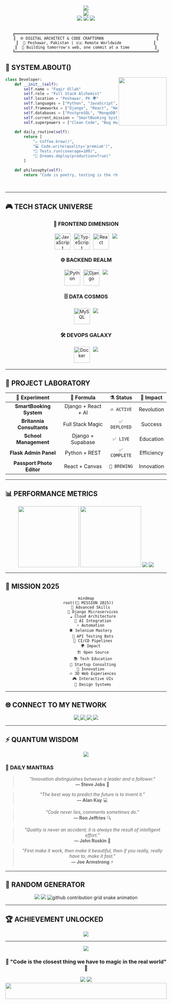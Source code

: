 <!-- Cyberpunk Header -->
<div align="center">
  <img src="https://capsule-render.vercel.app/api?type=venom&height=300&text=FAQIR%20ULLAH&fontSize=70&color=0:667eea,50:764ba2,100:f093fb&fontColor=fff&stroke=ffffff&strokeWidth=2&animation=twinkling&fontAlignY=40" />
</div>

<!-- Neon Glitch Effect Title -->
<div align="center">
  <img src="https://readme-typing-svg.demolab.com?font=JetBrains+Mono&weight=700&size=32&duration=2000&pause=500&color=00F5FF&background=0D1117&center=true&vCenter=true&multiline=true&repeat=true&width=900&height=150&lines=⚡+FULL+STACK+ARCHITECT;🔮+QA+AUTOMATION+WIZARD;🚀+CODE+%2B+INNOVATION+%3D+MAGIC" />
</div>

<!-- Holographic Status Bar -->
<div align="center">
  <img src="https://img.shields.io/badge/STATUS-ONLINE-00ff41?style=for-the-badge&logo=statuspage&logoColor=white&labelColor=000000&color=00ff41" />
  <img src="https://img.shields.io/badge/MODE-BUILDING-ff6b35?style=for-the-badge&logo=construct&logoColor=white&labelColor=000000" />
  <img src="https://img.shields.io/badge/VIBE-INNOVATIVE-9b59b6?style=for-the-badge&logo=atom&logoColor=white&labelColor=000000" />
</div>

<br />

<!-- Matrix-style Bio -->
<div align="center">

```ascii
╔══════════════════════════════════════════════════════════════╗
║  🌐 DIGITAL ARCHITECT & CODE CRAFTSMAN                       ║
║  📍 Peshawar, Pakistan | 🇵🇰 Remote Worldwide              ║
║  💾 Building tomorrow's web, one commit at a time           ║
╚══════════════════════════════════════════════════════════════╝
```

</div>

<!-- Futuristic About Section -->
## 🧬 **SYSTEM.ABOUT()**

<div align="left">
<img align="right" src="https://media.giphy.com/media/L1R1tvI9svkIWwpVYr/giphy.gif" width="150" />

```python
class Developer:
    def __init__(self):
        self.name = "Faqir Ullah"
        self.role = "Full Stack Alchemist"
        self.location = "Peshawar, PK 🌍"
        self.languages = ["Python", "JavaScript", "TypeScript"]
        self.frameworks = ["Django", "React", "Next.js", "Flask"]
        self.databases = ["PostgreSQL", "MongoDB", "Firebase"]
        self.current_mission = "SmartBooking System"
        self.superpowers = ["Clean Code", "Bug Hunting", "UX Magic"]
        
    def daily_routine(self):
        return [
            "☕ Coffee.brew()",
            "💻 Code.write(quality='premium')",
            "🧪 Tests.run(coverage=100)",
            "🚀 Dreams.deploy(production=True)"
        ]
        
    def philosophy(self):
        return "Code is poetry, testing is the rhythm"
```

</div>

<br />

---

## 🎮 **TECH STACK UNIVERSE**

<div align="center">

### 🎯 **FRONTEND DIMENSION**
<div style="display: flex; justify-content: center; gap: 10px; margin: 20px 0;">
  <img src="https://techstack-generator.vercel.app/js-icon.svg" alt="JavaScript" width="50" height="50" />
  <img src="https://techstack-generator.vercel.app/ts-icon.svg" alt="TypeScript" width="50" height="50" />
  <img src="https://techstack-generator.vercel.app/react-icon.svg" alt="React" width="50" height="50" />
  <img src="https://skillicons.dev/icons?i=nextjs,html,css,tailwind,bootstrap,threejs" />
</div>

### ⚙️ **BACKEND REALM**
<div style="display: flex; justify-content: center; gap: 10px; margin: 20px 0;">
  <img src="https://techstack-generator.vercel.app/python-icon.svg" alt="Python" width="50" height="50" />
  <img src="https://techstack-generator.vercel.app/django-icon.svg" alt="Django" width="50" height="50" />
  <img src="https://skillicons.dev/icons?i=flask,nodejs,express,graphql" />
</div>

### 🗄️ **DATA COSMOS**
<div style="display: flex; justify-content: center; gap: 10px; margin: 20px 0;">
  <img src="https://techstack-generator.vercel.app/mysql-icon.svg" alt="MySQL" width="50" height="50" />
  <img src="https://skillicons.dev/icons?i=postgresql,mongodb,firebase,supabase" />
</div>

### 🛠️ **DEVOPS GALAXY**
<div style="display: flex; justify-content: center; gap: 10px; margin: 20px 0;">
  <img src="https://techstack-generator.vercel.app/docker-icon.svg" alt="Docker" width="50" height="50" />
  <img src="https://skillicons.dev/icons?i=git,github,vscode,postman" />
</div>

</div>

---

## 🚀 **PROJECT LABORATORY**

<div align="center">

| 🔬 **Experiment** | 🧪 **Formula** | ⚗️ **Status** | 🎯 **Impact** |
|:----------------:|:--------------:|:-------------:|:-------------:|
| **SmartBooking System** | Django + React + AI | `🔥 ACTIVE` | Revolution |
| **Britannia Consultants** | Full Stack Magic | `✅ DEPLOYED` | Success |
| **School Management** | Django + Supabase | `✅ LIVE` | Education |
| **Flask Admin Panel** | Python + REST | `✅ COMPLETE` | Efficiency |
| **Passport Photo Editor** | React + Canvas | `🚧 BREWING` | Innovation |

</div>

---

## 📊 **PERFORMANCE METRICS**

<div align="center">
  
<!-- GitHub Stats with Neon Theme -->
<img src="https://github-readme-stats.vercel.app/api?username=faqirullahafridi&show_icons=true&theme=synthwave&hide_border=true&bg_color=0,667eea,764ba2,f093fb&title_color=00f5ff&icon_color=00ff41&text_color=ffffff&ring_color=ff6b35" height="190" />
<img src="https://github-readme-stats.vercel.app/api/top-langs/?username=faqirullahafridi&theme=synthwave&hide_border=true&bg_color=0,f093fb,667eea,764ba2&title_color=00f5ff&text_color=ffffff&layout=donut&langs_count=6" height="190" />

<!-- Holographic Streak -->
<img src="https://github-readme-streak-stats.herokuapp.com/?user=faqirullahafridi&theme=neon-dark&hide_border=true&background=45,667eea,764ba2,f093fb&stroke=00f5ff&ring=ff6b35&fire=00ff41&currStreakLabel=ffffff&sideLabels=ffffff&dates=ffffff" />

<!-- Activity Matrix -->
<img src="https://github-readme-activity-graph.vercel.app/graph?username=faqirullahafridi&theme=cyberpunk&bg_color=0d1117&color=00f5ff&line=ff6b35&point=00ff41&area=true&hide_border=true&custom_title=NEURAL%20ACTIVITY%20MATRIX" />

</div>

---

## 🎯 **MISSION 2025**

<div align="center">

```mermaid
mindmap
  root((🚀 MISSION 2025))
    🔮 Advanced Skills
      🧬 Django Microservices
      ☁️ Cloud Architecture
      🤖 AI Integration
    ⚡ Automation
      🕷️ Selenium Mastery  
      📡 API Testing Bots
      🔬 CI/CD Pipelines
    🌍 Impact
      🏗️ Open Source
      📚 Tech Education
      💼 Startup Consulting
    🎨 Innovation
      🔥 3D Web Experiences
      🎮 Interactive UIs
      🌈 Design Systems
```

</div>

---

## 🌐 **CONNECT TO MY NETWORK**

<div align="center">

<!-- Holographic Buttons -->
<a href="https://github.com/faqirullahafridi">
  <img src="https://img.shields.io/badge/GITHUB-000000?style=for-the-badge&logo=github&logoColor=white&color=0d1117&labelColor=667eea" />
</a>
<a href="https://www.linkedin.com/in/faqir-ullah-002372322">
  <img src="https://img.shields.io/badge/LINKEDIN-0A66C2?style=for-the-badge&logo=linkedin&logoColor=white&labelColor=764ba2" />
</a>
<a href="mailto:faqir.ullahhh@gmail.com">
  <img src="https://img.shields.io/badge/EMAIL-EA4335?style=for-the-badge&logo=gmail&logoColor=white&labelColor=f093fb" />
</a>
<a href="#">
  <img src="https://img.shields.io/badge/PORTFOLIO-FF6B35?style=for-the-badge&logo=firefox&logoColor=white&labelColor=667eea" />
</a>

</div>

---

## ⚡ **QUANTUM WISDOM**

<div align="center">

<!-- Dynamic Quote Generator -->
<img src="https://quotes-github-readme.vercel.app/api?type=horizontal&theme=radical&animation=grow_out_in&quote=Any%20fool%20can%20write%20code%20that%20a%20computer%20can%20understand.%20Good%20programmers%20write%20code%20that%20humans%20can%20understand.&author=Martin%20Fowler" />

</div>

### 🔮 **DAILY MANTRAS**

<div align="center">

> *"Innovation distinguishes between a leader and a follower."*  
> **— Steve Jobs** 🍎

> *"The best way to predict the future is to invent it."*  
> **— Alan Kay** 💻

> *"Code never lies, comments sometimes do."*  
> **— Ron Jeffries** 🔍

> *"Quality is never an accident; it is always the result of intelligent effort."*  
> **— John Ruskin** 🎯

> *"First make it work, then make it beautiful, then if you really, really have to, make it fast."*  
> **— Joe Armstrong** ⚡

</div>

---

## 🎪 **RANDOM GENERATOR**

<div align="center">

<!-- Dev Joke -->
<img src="https://readme-jokes.vercel.app/api?theme=radical&hideBorder&bgColor=%230d1117" />

<!-- Random Quote -->
<img src="https://quotes-github-readme.vercel.app/api?type=vertical&theme=radical" />

<!-- Contribution Snake -->
<picture>
  <source media="(prefers-color-scheme: dark)" srcset="https://raw.githubusercontent.com/faqirullahafridi/faqirullahafridi/output/github-contribution-grid-snake-dark.svg">
  <source media="(prefers-color-scheme: light)" srcset="https://raw.githubusercontent.com/faqirullahafridi/faqirullahafridi/output/github-contribution-grid-snake.svg">
  <img alt="github contribution grid snake animation" src="https://raw.githubusercontent.com/faqirullahafridi/faqirullahafridi/output/github-contribution-grid-snake.svg">
</picture>

</div>

---

## 🏆 **ACHIEVEMENT UNLOCKED**

<div align="center">
  <img src="https://github-profile-trophy.vercel.app/?username=faqirullahafridi&theme=radical&no-frame=true&no-bg=true&margin-w=4&column=4" />
</div>

---

<!-- Cyberpunk Footer -->
<div align="center">
  <img src="https://capsule-render.vercel.app/api?type=venom&height=200&color=0:667eea,50:764ba2,100:f093fb&section=footer&reversal=true&textBg=true" />
  
  ### 🌌 **"Code is the closest thing we have to magic in the real world"** 🌌
  
  <img src="https://komarev.com/ghpvc/?username=faqirullahafridi&color=00f5ff&style=for-the-badge&label=VISITORS" />
  <img src="https://img.shields.io/badge/Made%20with-❤️%20%26%20☕-ff6b6b?style=for-the-badge" />
</div>

<!-- Matrix Rain Effect -->
<div align="center">
  <img src="https://media.giphy.com/media/3oKIPEqDGUULpEU0aQ/giphy.gif" width="100%" height="50" />
</div>
